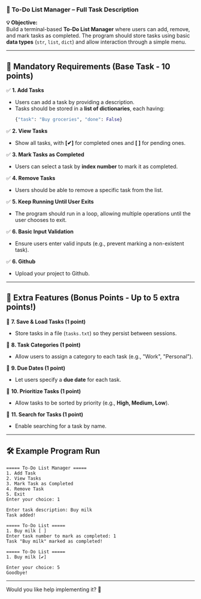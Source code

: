### **📌 To-Do List Manager – Full Task Description**  

**💡 Objective:**  
Build a terminal-based **To-Do List Manager** where users can add, remove, and mark tasks as completed. The program should store tasks using basic **data types** (`str`, `list`, `dict`) and allow interaction through a simple menu.  

---

## **🌟 Mandatory Requirements (Base Task - 10 points)**  

✅ **1. Add Tasks**  
- Users can add a task by providing a description.  
- Tasks should be stored in a **list of dictionaries**, each having:  
  ```python
  {"task": "Buy groceries", "done": False}
  ```  
  
✅ **2. View Tasks**  
- Show all tasks, with **[✔]** for completed ones and **[ ]** for pending ones.  

✅ **3. Mark Tasks as Completed**  
- Users can select a task by **index number** to mark it as completed.  

✅ **4. Remove Tasks**  
- Users should be able to remove a specific task from the list.  

✅ **5. Keep Running Until User Exits**  
- The program should run in a loop, allowing multiple operations until the user chooses to exit.  

✅ **6. Basic Input Validation**  
- Ensure users enter valid inputs (e.g., prevent marking a non-existent task).  

✅ **6. Github**  
- Upload your project to Github.

---

## **🌟 Extra Features (Bonus Points - Up to 5 extra points!)**  

🔹 **7. Save & Load Tasks (1 point)**  
- Store tasks in a file (`tasks.txt`) so they persist between sessions.  

🔹 **8. Task Categories (1 point)**  
- Allow users to assign a category to each task (e.g., "Work", "Personal").  

🔹 **9. Due Dates (1 point)**  
- Let users specify a **due date** for each task.  

🔹 **10. Prioritize Tasks (1 point)**  
- Allow tasks to be sorted by priority (e.g., **High, Medium, Low**).  

🔹 **11. Search for Tasks (1 point)**  
- Enable searching for a task by name.  

---

## **🛠️ Example Program Run**  

```
===== To-Do List Manager =====
1. Add Task
2. View Tasks
3. Mark Task as Completed
4. Remove Task
5. Exit
Enter your choice: 1

Enter task description: Buy milk
Task added!

===== To-Do List =====
1. Buy milk [ ]  
Enter task number to mark as completed: 1
Task "Buy milk" marked as completed!

===== To-Do List =====
1. Buy milk [✔]

Enter your choice: 5
Goodbye!
```

---

Would you like help implementing it? 🚀

